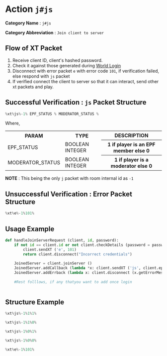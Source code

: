 Action `j#js`
============

__Category Name__ : `j#js`

__Category Abbreviation__ : `Join client to server`

## Flow of XT Packet
1. Receive client ID, client's hashed password.
2. Check it against those generated during [World Login](https://github.com/Times-0/cp-protocol/blob/master/as3/server/login/sys/login/WorldLogin.md)
3. Disconnect with error packet `e` with error code `101`, if verification failed, else respond with `js` packet
4. If verified connect the client to server so that it can interact, send other xt packets and play.

## Successful Verification : `js` Packet Structure
```python
%xt%js%-1% EPF_STATUS % MODERATOR_STATUS %
```
Where, 
<table>
  <tr> <th> PARAM </th> <th> TYPE </th> <th> DESCRIPTION  </th> </tr>
  <tr> <td> EPF_STATUS </td> <td> BOOLEAN INTEGER </td> <th> 1 if player is an EPF member else 0 </th> </tr>
  <tr> <td> MODERATOR_STATUS </td> <td> BOOLEAN INTEGER </td> <th> 1 if player is a moderator else 0 </th> </tr>
</table>

__NOTE__ : This being the only `j` packet with room internal id as `-1`

## Unsuccessful Verification : Error Packet Structure
```python
%xt%e%-1%101%
```

## Usage Example
```python
def handleJoinServerRequest (client, id, password):
    if not id == client.id or not client.checkDetails (password = password):
        client.sendXT ('e', 101)
        return client.disconnect("Incorrect credentials")
    
    JoinedServer = client.joinServer ()
    JoinedServer.addCallback (lambda *x: client.sendXT ('js', client.epf.getStatus (), client.mod_level))
    JoinedServer.addErrback (lambda x: client.disconnect (x.getErrorMessage ()))
    
    #Rest folllows, if any thatyou want to add once login
    
```

## Structure Example
```python
%xt%js%-1%1%1%
```
```python
%xt%js%-1%1%0%
```
```python
%xt%js%-1%0%1%
```
```python
%xt%js%-1%0%0%
```
```python
%xt%e%-1%101%
```
